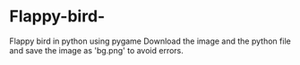 # Flappy-bird-
Flappy bird in python using pygame 
Download the image and the python file and save the image as 'bg.png' to avoid errors. 
